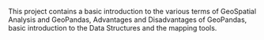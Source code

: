 This project contains a basic introduction to the various terms of GeoSpatial Analysis and GeoPandas, Advantages and Disadvantages of GeoPandas, 
basic introduction to the Data Structures and the mapping tools.

